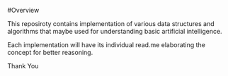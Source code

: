 #Overview

This reposiroty contains implementation of various data structures and algorithms that maybe used for understanding basic artificial intelligence.

Each implementation will have its individual read.me elaborating the concept for better reasoning.

Thank You
